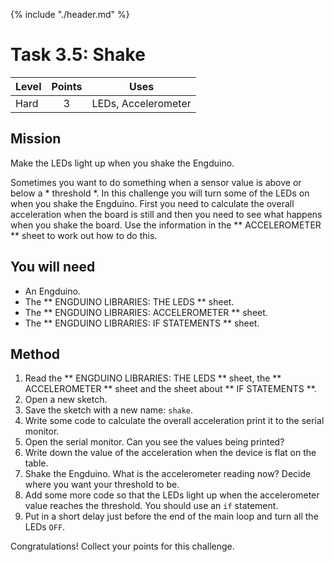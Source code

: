 {% include "./header.md" %}

# Task 3.5: Shake 

| Level| Points | Uses |
| ------ |:------:|------|
| Hard | 3 | LEDs, Accelerometer|

## Mission
Make the LEDs light up  when you shake the Engduino.  

Sometimes you want to do something when a sensor value is above or below a * threshold *. In this challenge you will turn some of the LEDs on when you shake the Engduino. First you need to calculate the overall acceleration when the board is still and then you need to see what happens when you shake the board. Use the information in the ** ACCELEROMETER ** sheet to work out how to do this.

## You will need
* An Engduino.
* The ** ENGDUINO LIBRARIES: THE LEDS ** sheet.
* The ** ENGDUINO LIBRARIES: ACCELEROMETER ** sheet.
* The ** ENGDUINO LIBRARIES: IF STATEMENTS ** sheet.

## Method
1. Read the ** ENGDUINO LIBRARIES: THE LEDS ** sheet,  the ** ACCELEROMETER ** sheet and the sheet about ** IF STATEMENTS **.
3. Open a new sketch.
4. Save the sketch with a new name: ```shake```.
5. Write some code to calculate the overall acceleration print it to the serial monitor. 
6. Open the serial monitor. Can you see the values being printed? 
7. Write down the value of the acceleration when the device is flat on the table.
8. Shake the Engduino. What is the accelerometer reading now?  Decide where you want your threshold to be.
9. Add some more code so that the LEDs light up when the accelerometer value reaches the threshold. You should use an ```if``` statement. 
12. Put in a short delay just before the end of the main loop and turn all the LEDs ```OFF```.



Congratulations! Collect your points for this challenge.

<!---
{% include "./rae.md" %}
-->

